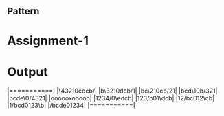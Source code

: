 ## Pattern
# Assignment-1

# Output

|===========|
|\43210edcb/|
|b\3210dcb/1|
|bc\210cb/21|
|bcd\10b/321|
|bcde\0/4321|
|oooooxooooo|
|1234/0\edcb|
|123/b01\dcb|
|12/bc012\cb|
|1/bcd0123\b|
|/bcde01234\|
|===========|
